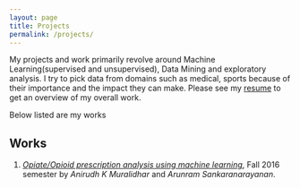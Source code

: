 ```yaml
---
layout: page
title: Projects
permalink: /projects/
---
```


My projects and work primarily revolve around Machine Learning(supervised and unsupervised), Data Mining and exploratory analysis. I try to pick data from domains such as medical, sports because of their importance and the impact they can make. Please see my [resume](cv.md) to get an overview of my overall work.

Below listed are my works

## Works

1. [*Opiate/Opioid prescription analysis using machine learning*](/projects/2017-01-05-opiate-prescription-analysis-using-machine-learning.markdown), Fall 2016 semester by *Anirudh K Muralidhar* and *Arunram Sankaranarayanan*.



